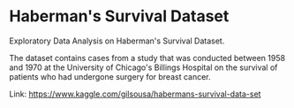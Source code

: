 # Haberman's Survival Dataset

Exploratory Data Analysis on Haberman's Survival Dataset.

The dataset contains cases from a study that was conducted between 1958 and 1970 at the University of Chicago's Billings Hospital on the survival of patients who had undergone surgery for breast cancer.


Link: https://www.kaggle.com/gilsousa/habermans-survival-data-set
